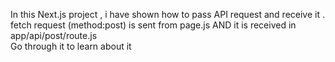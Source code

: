 In this Next.js project , i have shown how to pass API request and receive it .\
fetch request (method:post) is sent from page.js AND it is received in app/api/post/route.js \
Go through it to learn about it